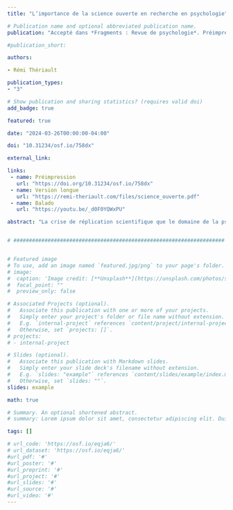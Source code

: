 ```yaml
---
title: "L’importance de la science ouverte en recherche en psychologie"

# Publication name and optional abbreviated publication name.
publication: "Accepté dans *Fragments : Revue de psychologie*. Préimpression: <a href='https://doi.org/10.31234/osf.io/758dx' target='_blank' rel='noopener noreferrer'>doi.org/10.31234/osf.io/758dx</a>"

#publication_short: 

authors:

- Rémi Thériault

publication_types:
- "3"

# Show publication and sharing statistics? (requires valid doi)
add_badge: true

featured: true

date: "2024-03-26T00:00:00-04:00"

doi: "10.31234/osf.io/758dx"

external_link:

links: 
 - name: Préimpression
   url: "https://doi.org/10.31234/osf.io/758dx"
 - name: Version longue
   url: "https://remi-theriault.com/files/science_ouverte.pdf"
 - name: Balado
   url: "https://youtu.be/_d0F0YQWxPU"

abstract: "La crise de réplication scientifique que le domaine de la psychologie traverse en ce moment remet en question la réputation de notre discipline et notre confiance dans une majorité de recherches passées et présentes. La communauté scientifique identifie deux causes principales à la crise de réplication en psychologie : les pratiques de recherche questionnables et le manque de transparence. Heureusement, la science ouverte, qui met au cœur de sa démarche la transparence, la reproductibilité et les bonnes pratiques de recherche, permet d’adresser ces deux problématiques directement. Celle-ci recommande notamment : (a) le préenregistrement de l’étude; (b) le rapport enregistré; (c) la mise en ligne publique des données désidentifiées; (d) la mise en ligne des matériels et de la syntaxe; (e) l’utilisation de logiciels libres tels que R; (f) la prépublication; et (g) la publication en libre accès. Cet article couvre brièvement ces différentes pratiques."


# ####################################################################


# Featured image
# To use, add an image named `featured.jpg/png` to your page's folder. 
# image:
#  caption: 'Image credit: [**Unsplash**](https://unsplash.com/photos/s9CC2SKySJM)'
#  focal_point: ""
#  preview_only: false

# Associated Projects (optional).
#   Associate this publication with one or more of your projects.
#   Simply enter your project's folder or file name without extension.
#   E.g. `internal-project` references `content/project/internal-project/index.md`.
#   Otherwise, set `projects: []`.
# projects:
# - internal-project

# Slides (optional).
#   Associate this publication with Markdown slides.
#   Simply enter your slide deck's filename without extension.
#   E.g. `slides: "example"` references `content/slides/example/index.md`.
#   Otherwise, set `slides: ""`.
slides: example

math: true

# Summary. An optional shortened abstract.
# summary: Lorem ipsum dolor sit amet, consectetur adipiscing elit. Duis posuere tellus ac convallis placerat. Proin tincidunt magna sed ex sollicitudin condimentum.

tags: []

# url_code: 'https://osf.io/eqja6/'
# url_dataset: 'https://osf.io/eqja6/'
#url_pdf: '#'
#url_poster: '#'
#url_preprint: '#'
#url_project: '#'
#url_slides: '#'
#url_source: '#'
#url_video: '#'
---
```

